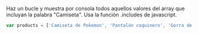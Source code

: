 Haz un bucle y muestra por consola todos aquellos valores del array que incluyan la palabra "Camiseta". Usa la función .includes de javascript.

```js
var products = ['Camiseta de Pokemon', 'Pantalón coquinero', 'Gorra de gansta', 'Camiseta de Basket', 'Cinrurón de Orión', 'AC/DC Camiseta']
```
